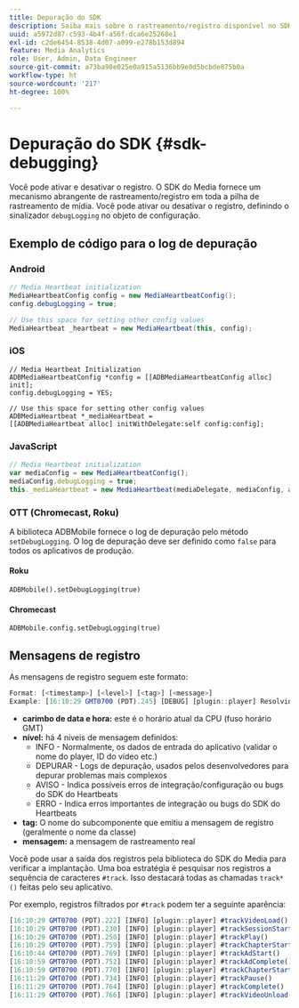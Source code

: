 ```yaml
---
title: Depuração do SDK
description: Saiba mais sobre o rastreamento/registro disponível no SDK de mídia.
uuid: a5972d87-c593-4b4f-a56f-dca6e25268e1
exl-id: c2de6454-8538-4d07-a099-e278b153d894
feature: Media Analytics
role: User, Admin, Data Engineer
source-git-commit: a73ba98e025e0a915a5136bb9e0d5bcbde875b0a
workflow-type: ht
source-wordcount: '217'
ht-degree: 100%

---
```


# Depuração do SDK {#sdk-debugging}

Você pode ativar e desativar o registro. O SDK do Media fornece um mecanismo abrangente de rastreamento/registro em toda a pilha de rastreamento de mídia. Você pode ativar ou desativar o registro, definindo o sinalizador `debugLogging` no objeto de configuração.

## Exemplo de código para o log de depuração

### Android

```java
// Media Heartbeat initialization
MediaHeartbeatConfig config = new MediaHeartbeatConfig();
config.debugLogging = true;

// Use this space for setting other config values
MediaHeartbeat _heartbeat = new MediaHeartbeat(this, config);
```

### iOS

```
// Media Heartbeat Initialization
ADBMediaHeartbeatConfig *config = [[ADBMediaHeartbeatConfig alloc] init];
config.debugLogging = YES;

// Use this space for setting other config values
ADBMediaHeartbeat *_mediaHeartbeat =  
[[ADBMediaHeartbeat alloc] initWithDelegate:self config:config];
```

### JavaScript

```js
// Media Heartbeat initialization
var mediaConfig = new MediaHeartbeatConfig();
mediaConfig.debugLogging = true;
this._mediaHeartbeat = new MediaHeartbeat(mediaDelegate, mediaConfig, appMeasurement);
```

### OTT (Chromecast, Roku)

A biblioteca ADBMobile fornece o log de depuração pelo método `setDebugLogging`. O log de depuração deve ser definido como `false` para todos os aplicativos de produção.

#### Roku

```
ADBMobile().setDebugLogging(true)
```

#### Chromecast

```
ADBMobile.config.setDebugLogging(true)
```

## Mensagens de registro

As mensagens de registro seguem este formato:

```js
Format: [<timestamp>] [<level>] [<tag>] [<message>]
Example: [16:10:29 GMT­0700 (PDT).245] [DEBUG] [plugin::player] Resolving qos.startupTime: 0
```

* **carimbo de data e hora:** este é o horário atual da CPU (fuso horário GMT)
* **nível:** há 4 níveis de mensagem definidos:
   * INFO - Normalmente, os dados de entrada do aplicativo (validar o nome do player, ID do vídeo etc.)
   * DEPURAR - Logs de depuração, usados pelos desenvolvedores para depurar problemas mais complexos
   * AVISO - Indica possíveis erros de integração/configuração ou bugs do SDK do Heartbeats
   * ERRO - Indica erros importantes de integração ou bugs do SDK do Heartbeats
* **tag:** O nome do subcomponente que emitiu a mensagem de registro (geralmente o nome da classe)
* **mensagem:** a mensagem de rastreamento real

Você pode usar a saída dos registros pela biblioteca do SDK do Media para verificar a implantação. Uma boa estratégia é pesquisar nos registros a sequência de caracteres `#track`. Isso destacará todas as chamadas `track*()` feitas pelo seu aplicativo.

Por exemplo, registros filtrados por `#track` podem ter a seguinte aparência:

```js
[16:10:29 GMT­0700 (PDT).222] [INFO] [plugin::player] #trackVideoLoad()
[16:10:29 GMT­0700 (PDT).230] [INFO] [plugin::player] #trackSessionStart()
[16:10:29 GMT­0700 (PDT).250] [INFO] [plugin::player] #trackPlay()
[16:10:29 GMT­0700 (PDT).759] [INFO] [plugin::player] #trackChapterStart()
[16:10:44 GMT­0700 (PDT).769] [INFO] [plugin::player] #trackAdStart()
[16:10:59 GMT­0700 (PDT).752] [INFO] [plugin::player] #trackAdComplete()
[16:10:59 GMT­0700 (PDT).770] [INFO] [plugin::player] #trackChapterStart()
[16:11:29 GMT­0700 (PDT).734] [INFO] [plugin::player] #trackPause()
[16:11:29 GMT­0700 (PDT).764] [INFO] [plugin::player] #trackComplete()
[16:11:29 GMT­0700 (PDT).766] [INFO] [plugin::player] #trackVideoUnload()
```
